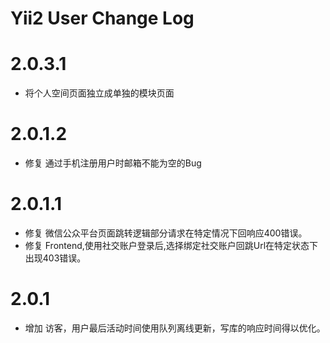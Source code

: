 # Yii2 User Change Log
# 2.0.3.1

- 将个人空间页面独立成单独的模块页面

# 2.0.1.2

- 修复 通过手机注册用户时邮箱不能为空的Bug

# 2.0.1.1

- 修复 微信公众平台页面跳转逻辑部分请求在特定情况下回响应400错误。
- 修复 Frontend,使用社交账户登录后,选择绑定社交账户回跳Url在特定状态下出现403错误。

# 2.0.1

- 增加 访客，用户最后活动时间使用队列离线更新，写库的响应时间得以优化。
